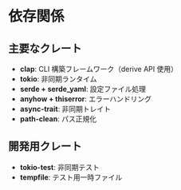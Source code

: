 # 依存関係

## 主要なクレート

- **clap**: CLI 構築フレームワーク（derive API 使用）
- **tokio**: 非同期ランタイム
- **serde + serde_yaml**: 設定ファイル処理
- **anyhow + thiserror**: エラーハンドリング
- **async-trait**: 非同期トレイト
- **path-clean**: パス正規化

## 開発用クレート

- **tokio-test**: 非同期テスト
- **tempfile**: テスト用一時ファイル
